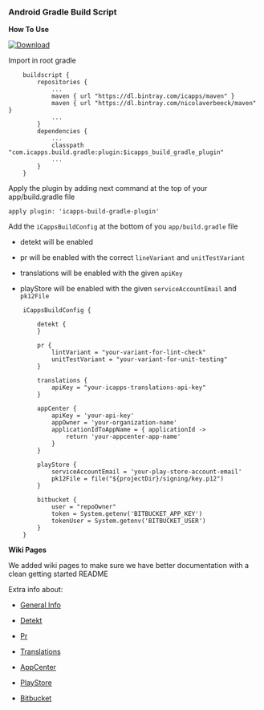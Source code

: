 ### Android Gradle Build Script ###

**How To Use**

[ ![Download](https://api.bintray.com/packages/icapps/maven/icapps-build-gradle-plugin/images/download.svg) ](https://bintray.com/icapps/maven/icapps-build-gradle-plugin/_latestVersion)

Import in root gradle 

```
    buildscript {
        repositories {
            ...
        	maven { url "https://dl.bintray.com/icapps/maven" }
            maven { url "https://dl.bintray.com/nicolaverbeeck/maven" }
            ...
        }
        dependencies {
            ...
            classpath "com.icapps.build.gradle:plugin:$icapps_build_gradle_plugin"
            ...
        }
    }
```
  
Apply the plugin by adding next command at the top of your app/build.gradle file

    apply plugin: 'icapps-build-gradle-plugin'

Add the `iCappsBuildConfig` at the bottom of you `app/build.gradle` file 

- detekt will be enabled

- pr will be enabled with the correct `lineVariant` and `unitTestVariant`

- translations will be enabled with the given `apiKey`

- playStore will be enabled with the given `serviceAccountEmail` and `pk12File`

```
    iCappsBuildConfig {
        
        detekt {
        }
       
        pr {
            lintVariant = "your-variant-for-lint-check"
            unitTestVariant = "your-variant-for-unit-testing"
        }
    
        translations {
            apiKey = "your-icapps-translations-api-key"
        }
        
        appCenter {
            apiKey = 'your-api-key'
            appOwner = 'your-organization-name'
            applicationIdToAppName = { applicationId ->
                return 'your-appcenter-app-name'
            }
        }
        
        playStore { 
            serviceAccountEmail = 'your-play-store-account-email'
            pk12File = file("${projectDir}/signing/key.p12")
        }
        
        bitbucket {
            user = "repoOwner"
            token = System.getenv('BITBUCKET_APP_KEY')
            tokenUser = System.getenv('BITBUCKET_USER')
        }
    }
```

**Wiki Pages**

We added wiki pages to make sure we have better documentation with a clean getting started README

Extra info about:

- [General Info](https://github.com/icapps/android_gradle_build/wiki)

- [Detekt](https://github.com/icapps/android_gradle_build/wiki/detekt)

- [Pr](https://github.com/icapps/android_gradle_build/wiki/pr)

- [Translations](https://github.com/icapps/android_gradle_build/wiki/Translations)

- [AppCenter](https://github.com/icapps/android_gradle_build/wiki/AppCenter)

- [PlayStore](https://github.com/icapps/android_gradle_build/wiki/PlayStore)

- [Bitbucket](https://github.com/icapps/android_gradle_build/wiki/Bitbucket)
